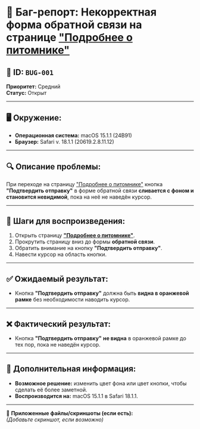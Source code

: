 # 🐞 Баг-репорт: Некорректная форма обратной связи на странице ["Подробнее о питомнике"](https://guru.qahacking.ru/index.php/about)

## 📌 ID: `BUG-001`
**Приоритет:** Средний  
**Статус:** Открыт  

---

## 🖥 Окружение:
- **Операционная система:** macOS 15.1.1 (24B91)  
- **Браузер:** Safari v. 18.1.1 (20619.2.8.11.12)  

---

## 🔍 Описание проблемы:
При переходе на страницу ["Подробнее о питомнике"](https://guru.qahacking.ru/index.php/about) кнопка **"Подтвердить отправку"** в форме обратной связи **сливается с фоном и становится невидимой**, пока на неё не наведён курсор.

---

## 🔄 Шаги для воспроизведения:
1. Открыть страницу **["Подробнее о питомнике"](https://guru.qahacking.ru/index.php/about)**.  
2. Прокрутить страницу вниз до формы **обратной связи**.  
3. Обратить внимание на кнопку **"Подтвердить отправку"**.  
4. Навести курсор на область кнопки.  

---

## ✅ Ожидаемый результат:
- Кнопка **"Подтвердить отправку"** должна быть **видна в оранжевой рамке** без необходимости наводить курсор.  

---

## ❌ Фактический результат:
- Кнопка **"Подтвердить отправку"** **не видна** в оранжевой рамке до тех пор, пока не наведён курсор.  

---

## 📌 Дополнительная информация:
- **Возможное решение:** изменить цвет фона или цвет кнопки, чтобы сделать её более заметной.  
- **Воспроизводится на:** macOS 15.1.1 в Safari 18.1.1.  

---

📎 **Приложенные файлы/скриншоты (если есть):**  
_(Добавьте скриншот, если возможно)_  
